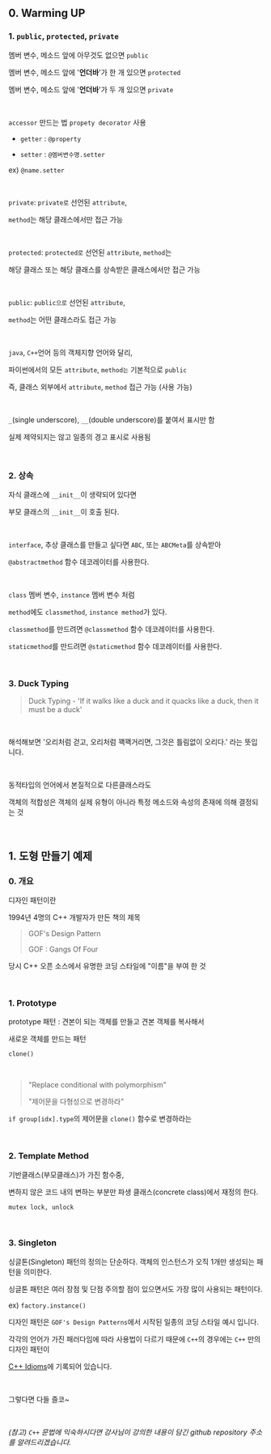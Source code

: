 ## 0. Warming UP
### 1. `public`, `protected`, `private`

멤버 변수, 메소드 앞에 아무것도 없으면 `public`

멤버 변수, 메소드 앞에 '**언더바**'가 한 개 있으면 `protected`

멤버 변수, 메소드 앞에 '**언더바**'가 두 개 있으면 `private`

<br>

`accessor` 만드는 법 `propety decorator` 사용

- `getter` : `@property`

- `setter` : `@멤버변수명.setter`

ex) `@name.setter`

<br>

`private`: `private로` 선언된 `attribute`,

`method`는 해당 클래스에서만 접근 가능

<br>

`protected`: `protected로` 선언된 `attribute`, `method`는

해당 클래스 또는 해당 클래스를 상속받은 클래스에서만 접근 가능

<br>

`public`: `public으로` 선언된 `attribute`,

`method`는 어떤 클래스라도 접근 가능

<br>

`java`, `C++`언어 등의 객체지향 언어와 달리,

파이썬에서의 모든 `attribute`, `method는` 기본적으로 `public`

즉, 클래스 외부에서 `attribute`, `method` 접근 가능 (사용 가능)

<br>


`_`(single underscore), `__`(double underscore)를 붙여서 표시만 함

실제 제약되지는 않고 일종의 경고 표시로 사용됨

<br>

### 2. 상속

자식 클래스에 `__init__`이 생략되어 있다면

부모 클래스의 `__init__`이 호출 된다.

<br>

`interface`, 추상 클래스를 만들고 싶다면 `ABC`, 또는 `ABCMeta`를 상속받아

`@abstractmethod` 함수 데코레이터를 사용한다.

<br>

`class` 멤버 변수, `instance` 멤버 변수 처럼

`method`에도 `classmethod`, `instance method`가 있다.


`classmethod`를 만드려면 `@classmethod` 함수 데코레이터를 사용한다.


`staticmethod`를 만드려면 `@staticmethod` 함수 데코레이터를 사용한다.

<br>

### 3. Duck Typing

> Duck Typing - 'If it walks like a duck and it quacks like a duck, then it must be a duck'

<br>

해석해보면 '오리처럼 걷고, 오리처럼 꽥꽥거리면, 그것은 틀림없이 오리다.' 라는 뜻입니다.

<br>

동적타입의 언어에서 본질적으로 다른클래스라도

객체의 적합성은 객체의 실제 유형이 아니라 특정 메소드와 속성의 존재에 의해 결정되는 것

<br>

## 1. 도형 만들기 예제

### 0. 개요


디자인 패턴이란

1994년 4명의 C++ 개발자가 만든 책의 제목

> GOF's Design Pattern
>
> GOF : Gangs Of Four

당시 C++ 오픈 소스에서 유명한 코딩 스타일에 "이름"을 부여 한 것

<br>

### 1. Prototype


prototype 패턴 : 견본이 되는 객체를 만들고 견본 객체를 복사해서

새로운 객체를 만드는 패턴

`clone()`

<br>

> "Replace conditional with polymorphism"
>
>"제어문을 다형성으로 변경하라"

`if group[idx].type`의 제어문을 `clone()` 함수로 변경하라는

<br>

### 2. Template Method

기반클래스(부모클래스)가 가진 함수중, 
  
변하지 않은 코드 내의 변하는 부분만 파생 클래스(concrete class)에서 재정의 한다.

`mutex lock, unlock`

<br>

### 3. Singleton

싱글톤(Singleton) 패턴의 정의는 단순하다. 객체의 인스턴스가 오직 1개만 생성되는 패턴을 의미한다. 

싱글톤 패턴은 여러 장점 및 단점 주의할 점이 있으면서도 가장 많이 사용되는 패턴이다.

ex) `factory.instance()`


디자인 패턴은 `GOF's Design Patterns`에서 시작된 일종의 코딩 스타일 예시 입니다.

각각의 언어가 가진 패러다임에 따라 사용법이 다르기 때문에 `C++`의 경우에는 `C++` 만의 디자인 패턴이

[C++ Idioms](https://en.wikibooks.org/wiki/More_C%2B%2B_Idioms)에 기록되어 있습니다.

<br>

그렇다면 다들 즐코~

<br>

*(참고) `C++` 문법에 익숙하시다면 강사님이 강의한 내용이 담긴 github repository 주소를 알려드리겠습니다.*
